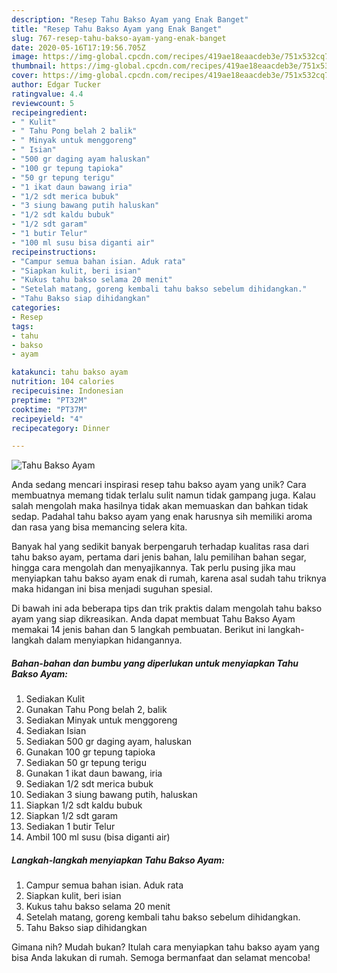 ```yaml
---
description: "Resep Tahu Bakso Ayam yang Enak Banget"
title: "Resep Tahu Bakso Ayam yang Enak Banget"
slug: 767-resep-tahu-bakso-ayam-yang-enak-banget
date: 2020-05-16T17:19:56.705Z
image: https://img-global.cpcdn.com/recipes/419ae18eaacdeb3e/751x532cq70/tahu-bakso-ayam-foto-resep-utama.jpg
thumbnail: https://img-global.cpcdn.com/recipes/419ae18eaacdeb3e/751x532cq70/tahu-bakso-ayam-foto-resep-utama.jpg
cover: https://img-global.cpcdn.com/recipes/419ae18eaacdeb3e/751x532cq70/tahu-bakso-ayam-foto-resep-utama.jpg
author: Edgar Tucker
ratingvalue: 4.4
reviewcount: 5
recipeingredient:
- " Kulit"
- " Tahu Pong belah 2 balik"
- " Minyak untuk menggoreng"
- " Isian"
- "500 gr daging ayam haluskan"
- "100 gr tepung tapioka"
- "50 gr tepung terigu"
- "1 ikat daun bawang iria"
- "1/2 sdt merica bubuk"
- "3 siung bawang putih haluskan"
- "1/2 sdt kaldu bubuk"
- "1/2 sdt garam"
- "1 butir Telur"
- "100 ml susu bisa diganti air"
recipeinstructions:
- "Campur semua bahan isian. Aduk rata"
- "Siapkan kulit, beri isian"
- "Kukus tahu bakso selama 20 menit"
- "Setelah matang, goreng kembali tahu bakso sebelum dihidangkan."
- "Tahu Bakso siap dihidangkan"
categories:
- Resep
tags:
- tahu
- bakso
- ayam

katakunci: tahu bakso ayam 
nutrition: 104 calories
recipecuisine: Indonesian
preptime: "PT32M"
cooktime: "PT37M"
recipeyield: "4"
recipecategory: Dinner

---
```



![Tahu Bakso Ayam](https://img-global.cpcdn.com/recipes/419ae18eaacdeb3e/751x532cq70/tahu-bakso-ayam-foto-resep-utama.jpg)

Anda sedang mencari inspirasi resep tahu bakso ayam yang unik? Cara membuatnya memang tidak terlalu sulit namun tidak gampang juga. Kalau salah mengolah maka hasilnya tidak akan memuaskan dan bahkan tidak sedap. Padahal tahu bakso ayam yang enak harusnya sih memiliki aroma dan rasa yang bisa memancing selera kita.

Banyak hal yang sedikit banyak berpengaruh terhadap kualitas rasa dari tahu bakso ayam, pertama dari jenis bahan, lalu pemilihan bahan segar, hingga cara mengolah dan menyajikannya. Tak perlu pusing jika mau menyiapkan tahu bakso ayam enak di rumah, karena asal sudah tahu triknya maka hidangan ini bisa menjadi suguhan spesial.




Di bawah ini ada beberapa tips dan trik praktis dalam mengolah tahu bakso ayam yang siap dikreasikan. Anda dapat membuat Tahu Bakso Ayam memakai 14 jenis bahan dan 5 langkah pembuatan. Berikut ini langkah-langkah dalam menyiapkan hidangannya.

<!--inarticleads1-->

##### Bahan-bahan dan bumbu yang diperlukan untuk menyiapkan Tahu Bakso Ayam:

1. Sediakan  Kulit
1. Gunakan  Tahu Pong belah 2, balik
1. Sediakan  Minyak untuk menggoreng
1. Sediakan  Isian
1. Sediakan 500 gr daging ayam, haluskan
1. Gunakan 100 gr tepung tapioka
1. Sediakan 50 gr tepung terigu
1. Gunakan 1 ikat daun bawang, iria
1. Sediakan 1/2 sdt merica bubuk
1. Sediakan 3 siung bawang putih, haluskan
1. Siapkan 1/2 sdt kaldu bubuk
1. Siapkan 1/2 sdt garam
1. Sediakan 1 butir Telur
1. Ambil 100 ml susu (bisa diganti air)




<!--inarticleads2-->

##### Langkah-langkah menyiapkan Tahu Bakso Ayam:

1. Campur semua bahan isian. Aduk rata
1. Siapkan kulit, beri isian
1. Kukus tahu bakso selama 20 menit
1. Setelah matang, goreng kembali tahu bakso sebelum dihidangkan.
1. Tahu Bakso siap dihidangkan




Gimana nih? Mudah bukan? Itulah cara menyiapkan tahu bakso ayam yang bisa Anda lakukan di rumah. Semoga bermanfaat dan selamat mencoba!
